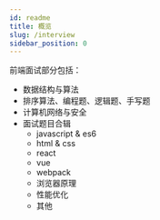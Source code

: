```yaml
---
id: readme
title: 概览
slug: /interview
sidebar_position: 0
---
```


前端面试部分包括：

- 数据结构与算法
- 排序算法、编程题、逻辑题、手写题
- 计算机网络与安全
- 面试题目合辑
  - javascript & es6
  - html & css
  - react
  - vue
  - webpack
  - 浏览器原理
  - 性能优化
  - 其他